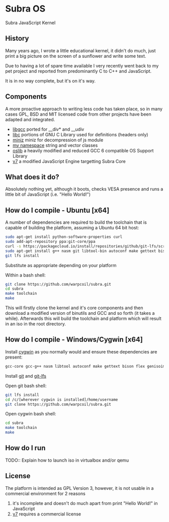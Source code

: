 # Subra OS
Subra JavaScript Kernel

## History
Many years ago, I wrote a little educational kernel, it didn't do much, just print a big picture on the screen of a sunflower and write some text.

Due to having a lot of spare time available I very recently went back to my pet project and reported from predominantly C to C++ and JavaScript.

It is in no way complete, but it's on it's way.

## Components
A more proactive approach to writing less code has taken place, so in many cases GPL, BSD and MIT licensed code from other projects have been adapted and integrated.

* [libgcc](https://gcc.gnu.org/onlinedocs/gccint/Libgcc.html) ported for __div* and __udiv
* [libc](https://www.gnu.org/software/libc/) portions of GNU C Library used for definitions (headers only)
* [miniz](https://github.com/richgel999/miniz) miniz for decompression of js module
* [my namespace](https://sourceforge.net/projects/simplecstringclass/) string and vector classes
* [oslib](http://oslib.sourceforge.net/) a heavily modified and reduced GCC 6 compatible OS Support Library
* [v7](https://github.com/cesanta/v7) a modified JavaScript Engine targetting Subra Core

## What does it do?

Absolutely nothing yet, although it boots, checks VESA presence and runs a little bit of JavaScript (i.e. "Hello World!")

## How do I compile - Ubuntu [x64]

A number of dependencies are required to build the toolchain that is capable of building the platform, assuming a Ubuntu 64 bit host:

```bash
sudo apt-get install python-software-properties curl
sudo add-apt-repository ppa:git-core/ppa
curl -s https://packagecloud.io/install/repositories/github/git-lfs/script.deb.sh | sudo bash
sudo apt-get install g++ nasm git libtool-bin autoconf make gettext bison flex genisoimage texinfo python-mako cmake git git-lfs zlib1g-dev
git lfs install
```

Substitute as appropriate depending on your platform

Within a bash shell:

```bash
git clone https://github.com/warpcoil/subra.git
cd subra
make toolchain
make
```

This will firstly clone the kernel and it's core components and then download a modified version of binutils and GCC and so forth (it takes a while).  Afterwards this will build the toolchain and platform which will result in an iso in the root directory.

## How do I compile - Windows/Cygwin [x64]

Install [cygwin](https://www.cygwin.com) as you normally would and ensure these dependencies are present:

```bash
gcc-core gcc-g++ nasm libtool autoconf make gettext bison flex genisoimage texinfo python-mako cmake zlib-devel
```

Install [git](https://git-scm.com/download) and [git-lfs](https://github.com/git-lfs/git-lfs/releases)

Open git bash shell:

```bash
git lfs install
cd /c/[wherever cygwin is installed]/home/username
git clone https://github.com/warpcoil/subra.git
```

Open cygwin bash shell:

```bash
cd subra
make toolchain
make
```

## How do I run

TODO::  Explain how to launch iso in virtualbox and/or qemu

## License

The platform is intended as GPL Version 3, however, it is not usable in a commercial environment for 2 reasons

1. it's incomplete and doesn't do much apart from print "Hello World!" in JavaScript
2. [v7](https://github.com/cesanta/v7) requires a commercial license
